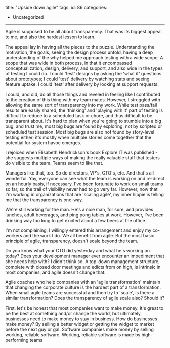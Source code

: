 title: "Upside down agile"
tags:
id: 86
categories:
  - Uncategorized
---

Agile is supposed to be all about transparency. That was its biggest appeal to me, and also the hardest lesson to learn.

The appeal lay in having all the pieces to the puzzle. Understanding the motivation, the goals, seeing the design process unfold, having a deep understanding of the why helped me approach testing with a wide scope. A scope that was wide in both process, in that it encompassed conceptualization, design, delivery, and support, and also wide in the types of testing I could do. I could 'test' designs by asking the 'what if' questions about prototypes; I could 'test' delivery by watching stats and seeing feature uptake. I could 'test' after delivery by looking at support requests.

I could, and did, do all those things and reveled in feeling like I contributed to the creation of this thing with my team mates. However, I struggled with allowing the same sort of transparency into my work. While test pass/fail results are easily shared, the 'thinking' and 'playing with it' part of testing is difficult to reduce to a scheduled task or chore, and thus difficult to be transparent about. It's hard to plan when you're going to stumble into a big bug, and trust me, most big bugs are found by exploring, not by scripted or scheduled test session. Most big bugs are also not found by story-level testing either; it's mostly when multiple stories come together that the potential for system havoc emerges.

I rejoiced when Elisabeth Hendrickson's book Explore IT was published - she suggests multiple ways of making the really valuable stuff that testers do visible to the team. Teams seem to like that.

Managers like that, too. So do directors, VP's, CTO's, etc. And that's all wonderful. Yay, everyone can see what the team is working on and re-direct on an hourly basis, if necessary. I've been fortunate to work on small teams so far, so the trail of visibility never had to go very far. However, now that I'm working in organizations that are 'scaling agile', my inner hippie is telling me that the transparency is one-way.

We're still working for the man. He's a nice man, for sure, and provides lunches, adult beverages, and ping pong tables at work. However, I've been drinking way too long to get excited about a few beers at the office.

I'm not complaining, I willingly entered this arrangement and enjoy my co-workers and the work I do. We all benefit from agile. But the most basic principle of agile, transparency, doesn't scale beyond the team.

Do you know what your CTO did yesterday and what he's working on today? Does your development manager ever encounter an impediment that she needs help with? I didn't think so. A top-down management structure, complete with closed door meetings and edicts from on high, is intrinsic in most companies, and agile doesn't change that.

Agile coaches who help companies with an 'agile transformation' maintain that changing the corporate culture is the hardest part of a transformation. When small agile teams are successful and then try to 'scale', is there a similar transformation? Does the transparency of agile scale also? Should it?

First, let's be honest that most companies want to make money. It's great to be the best at something and/or change the world, but ultimately businesses need to make money to stay in business. How do businesses make money? By selling a better widget or getting the widget to market before the next guy or gal. Software companies make money by selling working, reliable software. Working, reliable software is made by high-performing teams